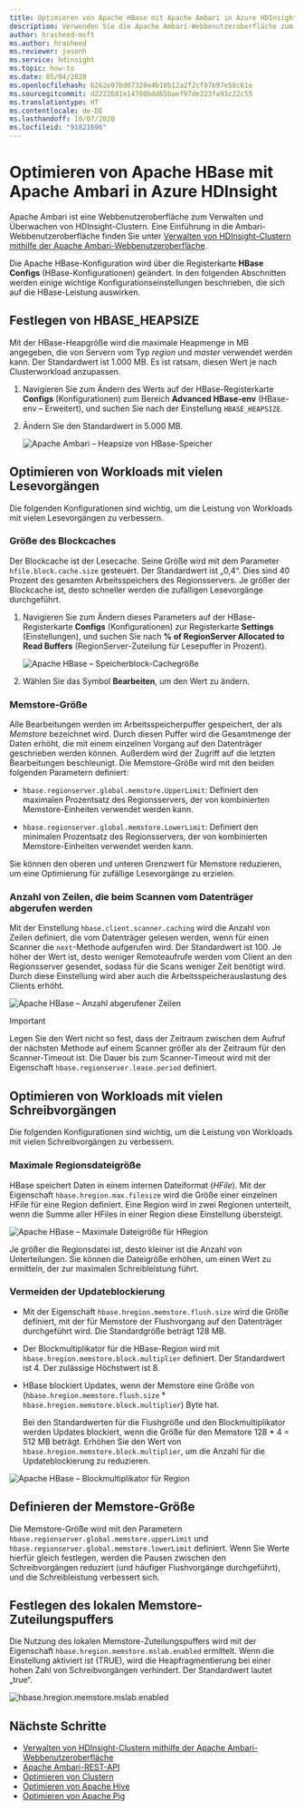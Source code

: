 ```yaml
---
title: Optimieren von Apache HBase mit Apache Ambari in Azure HDInsight
description: Verwenden Sie die Apache Ambari-Webbenutzeroberfläche zum Konfigurieren und Optimieren von Apache HBase.
author: hrasheed-msft
ms.author: hrasheed
ms.reviewer: jasonh
ms.service: hdinsight
ms.topic: how-to
ms.date: 05/04/2020
ms.openlocfilehash: b262e07bd07320e4b10b12a2f2cf07b97e58c61e
ms.sourcegitcommit: d2222681e14700bdd65baef97de223fa91c22c55
ms.translationtype: HT
ms.contentlocale: de-DE
ms.lasthandoff: 10/07/2020
ms.locfileid: "91821696"
---
```

# <a name="optimize-apache-hbase-with-apache-ambari-in-azure-hdinsight"></a>Optimieren von Apache HBase mit Apache Ambari in Azure HDInsight

Apache Ambari ist eine Webbenutzeroberfläche zum Verwalten und Überwachen von HDInsight-Clustern. Eine Einführung in die Ambari-Webbenutzeroberfläche finden Sie unter [Verwalten von HDInsight-Clustern mithilfe der Apache Ambari-Webbenutzeroberfläche](hdinsight-hadoop-manage-ambari.md).

Die Apache HBase-Konfiguration wird über die Registerkarte **HBase Configs** (HBase-Konfigurationen) geändert. In den folgenden Abschnitten werden einige wichtige Konfigurationseinstellungen beschrieben, die sich auf die HBase-Leistung auswirken.

## <a name="set-hbase_heapsize"></a>Festlegen von HBASE_HEAPSIZE

Mit der HBase-Heapgröße wird die maximale Heapmenge in MB angegeben, die von Servern vom Typ *region* und *master* verwendet werden kann. Der Standardwert ist 1.000 MB. Es ist ratsam, diesen Wert je nach Clusterworkload anzupassen.

1. Navigieren Sie zum Ändern des Werts auf der HBase-Registerkarte **Configs** (Konfigurationen) zum Bereich **Advanced HBase-env** (HBase-env – Erweitert), und suchen Sie nach der Einstellung `HBASE_HEAPSIZE`.

1. Ändern Sie den Standardwert in 5.000 MB.

    ![Apache Ambari – Heapsize von HBase-Speicher](./media/optimize-hbase-ambari/ambari-hbase-heapsize.png)

## <a name="optimize-read-heavy-workloads"></a>Optimieren von Workloads mit vielen Lesevorgängen

Die folgenden Konfigurationen sind wichtig, um die Leistung von Workloads mit vielen Lesevorgängen zu verbessern.

### <a name="block-cache-size"></a>Größe des Blockcaches

Der Blockcache ist der Lesecache. Seine Größe wird mit dem Parameter `hfile.block.cache.size` gesteuert. Der Standardwert ist „0,4“. Dies sind 40 Prozent des gesamten Arbeitsspeichers des Regionsservers. Je größer der Blockcache ist, desto schneller werden die zufälligen Lesevorgänge durchgeführt.

1. Navigieren Sie zum Ändern dieses Parameters auf der HBase-Registerkarte **Configs** (Konfigurationen) zur Registerkarte **Settings** (Einstellungen), und suchen Sie nach **% of RegionServer Allocated to Read Buffers** (RegionServer-Zuteilung für Lesepuffer in Prozent).

    ![Apache HBase – Speicherblock-Cachegröße](./media/optimize-hbase-ambari/hbase-block-cache-size.png)

1. Wählen Sie das Symbol **Bearbeiten**, um den Wert zu ändern.

### <a name="memstore-size"></a>Memstore-Größe

Alle Bearbeitungen werden im Arbeitsspeicherpuffer gespeichert, der als *Memstore* bezeichnet wird. Durch diesen Puffer wird die Gesamtmenge der Daten erhöht, die mit einem einzelnen Vorgang auf den Datenträger geschrieben werden können. Außerdem wird der Zugriff auf die letzten Bearbeitungen beschleunigt. Die Memstore-Größe wird mit den beiden folgenden Parametern definiert:

* `hbase.regionserver.global.memstore.UpperLimit`: Definiert den maximalen Prozentsatz des Regionsservers, der von kombinierten Memstore-Einheiten verwendet werden kann.

* `hbase.regionserver.global.memstore.LowerLimit`: Definiert den minimalen Prozentsatz des Regionsservers, der von kombinierten Memstore-Einheiten verwendet werden kann.

Sie können den oberen und unteren Grenzwert für Memstore reduzieren, um eine Optimierung für zufällige Lesevorgänge zu erzielen.

### <a name="number-of-rows-fetched-when-scanning-from-disk"></a>Anzahl von Zeilen, die beim Scannen vom Datenträger abgerufen werden

Mit der Einstellung `hbase.client.scanner.caching` wird die Anzahl von Zeilen definiert, die vom Datenträger gelesen werden, wenn für einen Scanner die `next`-Methode aufgerufen wird.  Der Standardwert ist 100. Je höher der Wert ist, desto weniger Remoteaufrufe werden vom Client an den Regionsserver gesendet, sodass für die Scans weniger Zeit benötigt wird. Durch diese Einstellung wird aber auch die Arbeitsspeicherauslastung des Clients erhöht.

![Apache HBase – Anzahl abgerufener Zeilen](./media/optimize-hbase-ambari/hbase-num-rows-fetched.png)

> [!IMPORTANT]  
> Legen Sie den Wert nicht so fest, dass der Zeitraum zwischen dem Aufruf der nächsten Methode auf einem Scanner größer als der Zeitraum für den Scanner-Timeout ist. Die Dauer bis zum Scanner-Timeout wird mit der Eigenschaft `hbase.regionserver.lease.period` definiert.

## <a name="optimize-write-heavy-workloads"></a>Optimieren von Workloads mit vielen Schreibvorgängen

Die folgenden Konfigurationen sind wichtig, um die Leistung von Workloads mit vielen Schreibvorgängen zu verbessern.

### <a name="maximum-region-file-size"></a>Maximale Regionsdateigröße

HBase speichert Daten in einem internen Dateiformat (*HFile*). Mit der Eigenschaft `hbase.hregion.max.filesize` wird die Größe einer einzelnen HFile für eine Region definiert.  Eine Region wird in zwei Regionen unterteilt, wenn die Summe aller HFiles in einer Region diese Einstellung übersteigt.

![Apache HBase – Maximale Dateigröße für HRegion](./media/optimize-hbase-ambari/hbase-hregion-max-filesize.png)

Je größer die Regionsdatei ist, desto kleiner ist die Anzahl von Unterteilungen. Sie können die Dateigröße erhöhen, um einen Wert zu ermitteln, der zur maximalen Schreibleistung führt.

### <a name="avoid-update-blocking"></a>Vermeiden der Updateblockierung

* Mit der Eigenschaft `hbase.hregion.memstore.flush.size` wird die Größe definiert, mit der für Memstore der Flushvorgang auf den Datenträger durchgeführt wird. Die Standardgröße beträgt 128 MB.

* Der Blockmultiplikator für die HBase-Region wird mit `hbase.hregion.memstore.block.multiplier` definiert. Der Standardwert ist 4. Der zulässige Höchstwert ist 8.

* HBase blockiert Updates, wenn der Memstore eine Größe von (`hbase.hregion.memstore.flush.size` * `hbase.hregion.memstore.block.multiplier`) Byte hat.

    Bei den Standardwerten für die Flushgröße und den Blockmultiplikator werden Updates blockiert, wenn die Größe für den Memstore 128 * 4 = 512 MB beträgt. Erhöhen Sie den Wert von `hbase.hregion.memstore.block.multiplier`, um die Anzahl für die Updateblockierung zu reduzieren.

![Apache HBase – Blockmultiplikator für Region](./media/optimize-hbase-ambari/hbase-hregion-memstore-block-multiplier.png)

## <a name="define-memstore-size"></a>Definieren der Memstore-Größe

Die Memstore-Größe wird mit den Parametern `hbase.regionserver.global.memstore.upperLimit` und `hbase.regionserver.global.memstore.lowerLimit` definiert. Wenn Sie Werte hierfür gleich festlegen, werden die Pausen zwischen den Schreibvorgängen reduziert (und häufiger Flushvorgänge durchgeführt), und die Schreibleistung verbessert sich.

## <a name="set-memstore-local-allocation-buffer"></a>Festlegen des lokalen Memstore-Zuteilungspuffers

Die Nutzung des lokalen Memstore-Zuteilungspuffers wird mit der Eigenschaft `hbase.hregion.memstore.mslab.enabled` ermittelt. Wenn die Einstellung aktiviert ist (TRUE), wird die Heapfragmentierung bei einer hohen Zahl von Schreibvorgängen verhindert. Der Standardwert lautet „true“.

![hbase.hregion.memstore.mslab.enabled](./media/optimize-hbase-ambari/hbase-hregion-memstore-mslab-enabled.png)

## <a name="next-steps"></a>Nächste Schritte

* [Verwalten von HDInsight-Clustern mithilfe der Apache Ambari-Webbenutzeroberfläche](hdinsight-hadoop-manage-ambari.md)
* [Apache Ambari-REST-API](hdinsight-hadoop-manage-ambari-rest-api.md)
* [Optimieren von Clustern](./hdinsight-changing-configs-via-ambari.md)
* [Optimieren von Apache Hive](./optimize-hive-ambari.md)
* [Optimieren von Apache Pig](./optimize-pig-ambari.md)
